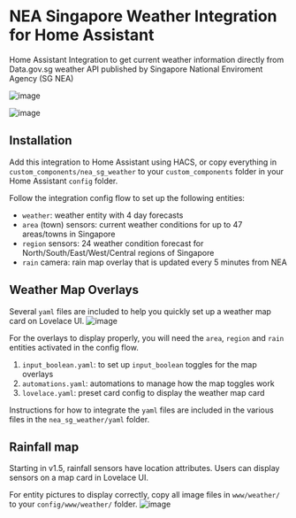 # NEA Singapore Weather Integration for Home Assistant

Home Assistant Integration to get current weather information directly from Data.gov.sg weather API published by Singapore National Enviroment Agency (SG NEA)

![image](https://user-images.githubusercontent.com/57534857/142906976-9f28571f-290f-42e1-85a0-68ee23f917d8.png)

![image](https://user-images.githubusercontent.com/57534857/142907008-1e5b1f76-c054-4797-b73f-8ad0d22e6b4c.png)

## Installation

Add this integration to Home Assistant using HACS, or copy everything in `custom_components/nea_sg_weather` to your `custom_components` folder in your Home Assistant `config` folder. 

Follow the integration config flow to set up the following entities:
- `weather`: weather entity with 4 day forecasts
- `area` (town) sensors: current weather conditions for up to 47 areas/towns in Singapore 
- `region` sensors: 24 weather condition forecast for North/South/East/West/Central regions of Singapore
- `rain` camera: rain map overlay that is updated every 5 minutes from NEA


## Weather Map Overlays

Several `yaml` files are included to help you quickly set up a weather map card on Lovelace UI.
![image](https://user-images.githubusercontent.com/57534857/142712510-cabf3214-09c2-4fda-8d43-ff230aebd91c.png)

For the overlays to display properly, you will need the `area`, `region` and `rain` entities activated in the config flow.

1. `input_boolean.yaml`: to set up `input_boolean` toggles for the map overlays
2. `automations.yaml`: automations to manage how the map toggles work
3. `lovelace.yaml`: preset card config to display the weather map card

Instructions for how to integrate the `yaml` files are included in the various files in the `nea_sg_weather/yaml` folder.

## Rainfall map

Starting in v1.5, rainfall sensors have location attributes.
Users can display sensors on a map card in Lovelace UI.

For entity pictures to display correctly, copy all image files in `www/weather/` to your `config/www/weather/` folder.
![image](https://user-images.githubusercontent.com/57534857/171048147-5e6dcfd3-40c4-4eff-a09c-f1f6c31ddb92.png)
